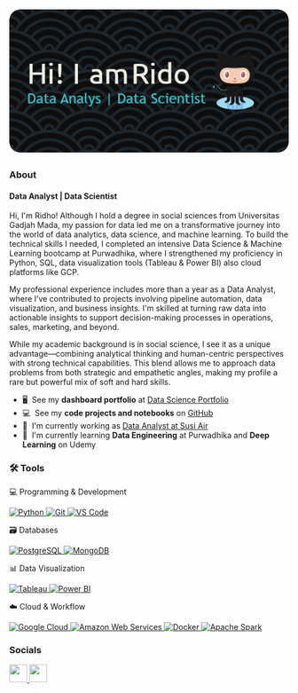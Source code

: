 ![Header](./github-header-image.png)
============================================================================================================================

### About

#### Data Analyst | Data Scientist 

Hi, I'm Ridho! Although I hold a degree in social sciences from Universitas Gadjah Mada, my passion for data led me on a transformative journey into the world of data analytics, data science, and machine learning. To build the technical skills I needed, I completed an intensive Data Science & Machine Learning bootcamp at Purwadhika, where I strengthened my proficiency in Python, SQL, data visualization tools (Tableau & Power BI) also cloud platforms like GCP. 

My professional experience includes more than a year as a Data Analyst, where I’ve contributed to projects involving pipeline automation, data visualization, and business insights. I'm skilled at turning raw data into actionable insights to support decision-making processes in operations, sales, marketing, and beyond. 

While my academic background is in social science, I see it as a unique advantage—combining analytical thinking and human-centric perspectives with strong technical capabilities. This blend allows me to approach data problems from both strategic and empathetic angles, making my profile a rare but powerful mix of soft and hard skills.

* 🖥️  See my **dashboard portfolio** at [Data Science Portfolio](https://www.datascienceportfol.io/ridhoaryawann)  
* 💻  See my **code projects and notebooks** on [GitHub](https://github.com/ridhoaryawann) 
* 🚀  I'm currently working as [Data Analyst at Susi Air](http://susiair.com/)  
* 🧠  I'm currently learning **Data Engineering** at Purwadhika and **Deep Learning** on Udemy


### 🛠 **Tools**

💻 Programming & Development
<p align="left"> <a href="https://www.python.org/" target="_blank" rel="noreferrer"> <img src="https://raw.githubusercontent.com/danielcranney/readme-generator/main/public/icons/skills/python-colored.svg" width="36" height="36" alt="Python" /> </a> <a href="https://git-scm.com/" target="_blank" rel="noreferrer"> <img src="https://raw.githubusercontent.com/danielcranney/readme-generator/main/public/icons/skills/git-colored.svg" width="36" height="36" alt="Git" /> </a> <a href="https://code.visualstudio.com/" target="_blank" rel="noreferrer"> <img src="https://raw.githubusercontent.com/danielcranney/readme-generator/main/public/icons/skills/visualstudiocode.svg" width="36" height="36" alt="VS Code" /> </a> </p>
🗃️ Databases
<p align="left"> <a href="https://www.postgresql.org/" target="_blank" rel="noreferrer"> <img src="https://raw.githubusercontent.com/danielcranney/readme-generator/main/public/icons/skills/postgresql-colored.svg" width="36" height="36" alt="PostgreSQL" /> </a> <a href="https://www.mongodb.com/" target="_blank" rel="noreferrer"> <img src="https://raw.githubusercontent.com/danielcranney/readme-generator/main/public/icons/skills/mongodb-colored.svg" width="36" height="36" alt="MongoDB" /> </a> </p>
📊 Data Visualization
<p align="left"> <a href="https://www.tableau.com/" target="_blank" rel="noreferrer"> <img src="https://cdn.iconscout.com/icon/free/png-256/free-tableau-5376638-4489898.png" width="36" height="36" alt="Tableau" /> </a> <a href="https://powerbi.microsoft.com/" target="_blank" rel="noreferrer"> <img src="https://img.icons8.com/color/48/power-bi.png" width="36" height="36" alt="Power BI" /> </a> </p>
☁️ Cloud & Workflow
<p align="left"> <a href="https://cloud.google.com/" target="_blank" rel="noreferrer"> <img src="https://raw.githubusercontent.com/danielcranney/readme-generator/main/public/icons/skills/googlecloud-colored.svg" width="36" height="36" alt="Google Cloud" /> </a> <a href="https://aws.amazon.com" target="_blank" rel="noreferrer"> <img src="https://raw.githubusercontent.com/danielcranney/readme-generator/main/public/icons/skills/aws-colored.svg" width="36" height="36" alt="Amazon Web Services" /> </a> <a href="https://www.docker.com/" target="_blank" rel="noreferrer"> <img src="https://raw.githubusercontent.com/danielcranney/readme-generator/main/public/icons/skills/docker-colored.svg" width="36" height="36" alt="Docker" /> </a> <a href="https://spark.apache.org/" target="_blank" rel="noreferrer"> <img src="https://upload.wikimedia.org/wikipedia/commons/f/f3/Apache_Spark_logo.svg" width="36" height="36" alt="Apache Spark" /> </a> </p>

### Socials

<p align="left"> <a href="https://www.github.com/ridhoaryawann" target="_blank" rel="noreferrer"> <picture> <source media="(prefers-color-scheme: dark)" srcset="https://raw.githubusercontent.com/danielcranney/readme-generator/main/public/icons/socials/github-dark.svg" /> <source media="(prefers-color-scheme: light)" srcset="https://raw.githubusercontent.com/danielcranney/readme-generator/main/public/icons/socials/github.svg" /> <img src="https://raw.githubusercontent.com/danielcranney/readme-generator/main/public/icons/socials/github.svg" width="32" height="32" /> </picture> </a> <a href="https://www.linkedin.com/in/ridhoaryawann" target="_blank" rel="noreferrer"> <picture> <source media="(prefers-color-scheme: dark)" srcset="https://raw.githubusercontent.com/danielcranney/readme-generator/main/public/icons/socials/linkedin-dark.svg" /> <source media="(prefers-color-scheme: light)" srcset="https://raw.githubusercontent.com/danielcranney/readme-generator/main/public/icons/socials/linkedin.svg" /> <img src="https://raw.githubusercontent.com/danielcranney/readme-generator/main/public/icons/socials/linkedin.svg" width="32" height="32" /> </picture> </a></p>
